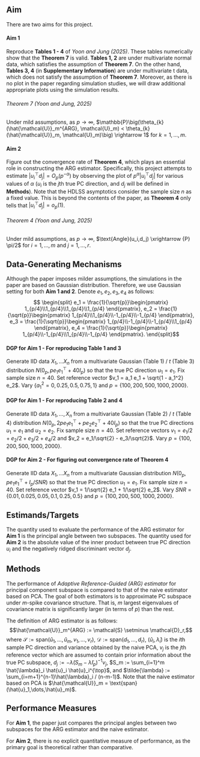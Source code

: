## **Aim**

There are two aims for this project.
#### **Aim 1**

Reproduce **Tables 1 - 4** of *Yoon and Jung (2025)*. These tables numerically show that the **Theorem 7** is valid. **Tables 1, 2** are under multivariate normal data, which satisfies the assumption of **Theorem 7**. On the other hand, **Tables 3, 4** (in **Supplementary Information**) are under multivariate t data, which does not satisfy the assumption of **Theorem 7**. Moreover, as there is no plot in the paper regarding simulation studies, we will draw additional appropriate plots using the simulation results.
###### Theorem 7 (Yoon and Jung, 2025)
Under mild assumptions, as $p \rightarrow \infty$, $\mathbb{P}\big(\theta_{k}(\hat{\mathcal{U}}_m^{ARG}, \mathcal{U}_m) < \theta_{k}(\hat{\mathcal{U}}_m, \mathcal{U}_m)\big) \rightarrow 1$ for $k = 1,\dots,m$.

#### **Aim 2**

Figure out the convergence rate of **Theorem 4**, which plays an essential role in constructing the ARG estimator. Specifically, this project attempts to estimate $|u_i^{\top}d_j| = O_p(p^{-\alpha})$ by observing the plot of $p^{\alpha}|u_i^{\top}d_j|$ for various values of $\alpha$ ($u_i$ is the $j$th true PC direction, and $d_j$ will be defined in **Methods**). Note that the HDLSS asymptotics consider the sample size $n$ as a fixed value. This is beyond the contents of the paper, as **Theorem 4** only tells that $|u_i^{\top}d_j| = o_p(1)$.
###### Theorem 4 (Yoon and Jung, 2025)
Under mild assumptions, as $p \rightarrow \infty$, $\text{Angle}(u_i,d_j) \xrightarrow {P} \pi/2$ for $i=1,\dots,m$ and $j = 1,\dots,r$.


## Data-Generating Mechanisms

Although the paper imposes milder assumptions, the simulations in the paper are based on Gaussian distribution. Therefore, we use Gaussian setting for both **Aim 1 and 2**. Denote $e_1,e_2,e_3,e_4$ as follows: $$    \begin{split}
    e_1 = \frac{1}{\sqrt{p}}\begin{pmatrix}
        1_{p/4}\\1_{p/4}\\1_{p/4}\\1_{p/4}
    \end{pmatrix},
    e_2 = \frac{1}{\sqrt{p}}\begin{pmatrix}
        1_{p/4}\\1_{p/4}\\-1_{p/4}\\-1_{p/4}
    \end{pmatrix},
    e_3 = \frac{1}{\sqrt{p}}\begin{pmatrix}
        1_{p/4}\\-1_{p/4}\\-1_{p/4}\\1_{p/4}
    \end{pmatrix},
    e_4 = \frac{1}{\sqrt{p}}\begin{pmatrix}
        1_{p/4}\\-1_{p/4}\\1_{p/4}\\-1_{p/4}
    \end{pmatrix}.
    \end{split}$$

#### DGP for Aim 1 - For reproducing Table 1 and 3

Generate IID data $X_1,\dots X_n$ from a multivariate Gaussian (Table 1) / $t$ (Table 3) distribution $N(0_p,pe_1e_1^{\top} + 40 I_p)$ so that the true PC direction $u_1 = e_1$. Fix sample size $n = 40$. Set reference vector $v_1 = a_1 e_1 + \sqrt{1 - a_1^2} e_2$. Vary $\{a_1^2  = 0, 0.25, 0.5, 0.75, 1\}$ and $p = \{100, 200, 500, 1000, 2000\}$.

#### DGP for Aim 1 - For reproducing Table 2 and 4

Generate IID data $X_1,\dots,X_n$ from a multivariate Gaussian (Table 2) / $t$ (Table 4) distribution $N(0_p, 2pe_1e_1^{\top} + pe_2e_2^{\top} + 40 I_p)$ so that the true PC directions $u_1 = e_1$ and $u_2 = e_2$. Fix sample size $n = 40$. Set reference vectors $v_1 = e_1/2 + e_2/2 + e_3/2 + e_4/2$ and $v_2 = e_1/\sqrt{2} - e_3/\sqrt{2}$. Vary $p = \{100, 200, 500, 1000, 2000\}$.

#### DGP for Aim 2 - For figuring out convergence rate of Theorem 4

Generate IID data $X_1,\dots X_n$ from a multivariate Gaussian distribution $N(0_p,pe_1e_1^{\top} + I_p/SNR)$ so that the true PC direction $u_1 = e_1$. Fix sample size $n = 40$. Set reference vector $v_1 = 1/\sqrt{2} e_1 + 1/\sqrt{2} e_2$. Vary $SNR = \{0.01, 0.025, 0.05, 0.1, 0.25, 0.5\}$ and $p = \{100, 200, 500, 1000, 2000\}$.


## Estimands/Targets

The quantity used to evaluate the performance of the ARG estimator for **Aim 1** is the principal angle between two subspaces. The quantity used for **Aim 2** is the absolute value of the inner product between true PC direction $u_i$ and the negatively ridged discriminant vector $d_j$.


## Methods

The performance of *Adaptive Reference-Guided (ARG) estimator* for principal component subspace is compared to that of the naive estimator based on PCA. The goal of both estimators is to approximate PC subspace under $m$-spike covariance structure. That is, $m$ largest eigenvalues of covariance matrix is significantly larger (in terms of $p$) than the rest.

The definition of ARG estimator is as follows:
$$\hat{\mathcal{U}}_m^{ARG} := \mathcal{S} \setminus \mathcal{D}_r,$$
where $\mathcal{S} := \text{span}(\hat{u}_1,\dots,\hat{u}_m,v_1,\dots,v_r)$, $\mathcal{D} := \text{span} (d_1,\dots,d_r)$, $(\hat{u}_i,\hat{\lambda}_i)$ is the $i$th sample PC direction and variance obtained by the naive PCA, $v_j$ is the $j$th reference vector which are assumed to contain prior information about the true PC subspace, $d_j := -\tilde{\lambda}(S_m - \tilde{\lambda}I_p)^{-1}v_j$, $S_m := \sum_{i=1}^m \hat{\lambda}_i \hat{u}_i \hat{u}_i^{\top}$, and $\tilde{\lambda} := \sum_{i=m+1}^{n-1}\hat{\lambda}_i / (n-m-1)$. Note that the naive estimator based on PCA is $\hat{\mathcal{U}}_m = \text{span}(\hat{u}_1,\dots,\hat{u}_m)$.


## Performance Measures

For **Aim 1**, the paper just compares the principal angles between two subspaces for the ARG estimator and the naive estimator.

For **Aim 2**, there is no explicit quantitative measure of performance, as the primary goal is theoretical rather than comparative.